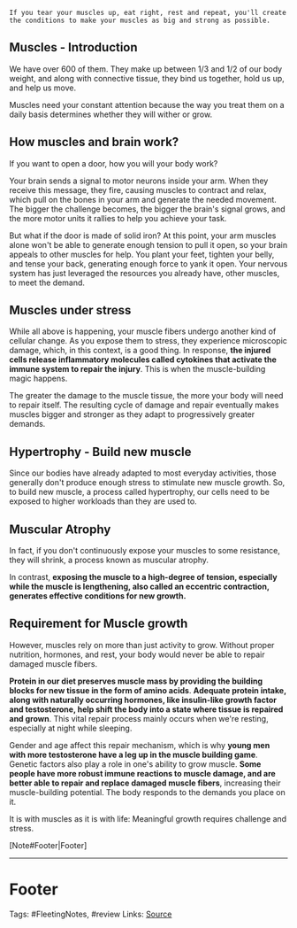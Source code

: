 `If you tear your muscles up, eat right, rest and repeat, you'll create the conditions to make your muscles as big and strong as possible.`

## Muscles - Introduction
We have over 600 of them. They make up between 1/3 and 1/2 of our body weight, and along with connective tissue, they bind us together, hold us up, and help us move. 

Muscles need your constant attention because the way you treat them on a daily basis determines whether they will wither or grow. 

## How muscles and brain work?
If you want to open a door, how you will your body work?

Your brain sends a signal to motor neurons inside your arm. When they receive this message, they fire, causing muscles to contract and relax, which pull on the bones in your arm and generate the needed movement. The bigger the challenge becomes, the bigger the brain's signal grows, and the more motor units it rallies to help you achieve your task. 

But what if the door is made of solid iron? At this point, your arm muscles alone won't be able to generate enough tension to pull it open, so your brain appeals to other muscles for help. You plant your feet, tighten your belly, and tense your back, generating enough force to yank it open. Your nervous system has just leveraged the resources you already have, other muscles, to meet the demand. 

## Muscles under stress
While all above is happening, your muscle fibers undergo another kind of cellular change. As you expose them to stress, they experience microscopic damage, which, in this context, is a good thing. In response, **the injured cells release inflammatory molecules called cytokines that activate the immune system to repair the injury**. This is when the muscle-building magic happens.  

The greater the damage to the muscle tissue, the more your body will need to repair itself. The resulting cycle of damage and repair eventually makes muscles bigger and stronger as they adapt to progressively greater demands. 

## Hypertrophy - Build new muscle
Since our bodies have already adapted to most everyday activities, those generally don't produce enough stress to stimulate new muscle growth. So, to build new muscle, a process called hypertrophy, our cells need to be exposed to higher workloads than they are used to. 

## Muscular Atrophy
In fact, if you don't continuously expose your muscles to some resistance, they will shrink, a process known as muscular atrophy. 

In contrast, **exposing the muscle to a high-degree of tension, especially while the muscle is lengthening, also called an eccentric contraction, generates effective conditions for new growth.** 

## Requirement for Muscle growth
However, muscles rely on more than just activity to grow. Without proper nutrition, hormones, and rest, your body would never be able to repair damaged muscle fibers. 

**Protein in our diet preserves muscle mass by providing the building blocks for new tissue in the form of amino acids**. **Adequate protein intake, along with naturally occurring hormones, like insulin-like growth factor and testosterone, help shift the body into a state where tissue is repaired and grown**. This vital repair process mainly occurs when we're resting, especially at night while sleeping. 

Gender and age affect this repair mechanism, which is why **young men with more testosterone have a leg up in the muscle building game**. Genetic factors also play a role in one's ability to grow muscle. **Some people have more robust immune reactions to muscle damage, and are better able to repair and replace damaged muscle fibers**, increasing their muscle-building potential. The body responds to the demands you place on it. 

 It is with muscles as it is with life: Meaningful growth requires challenge and stress.


[Note#Footer|Footer]

---
# Footer
Tags: #FleetingNotes, #review
Links: 
[Source]()
<!--stackedit_data:
eyJoaXN0b3J5IjpbLTU2NTAwMTAyMywtMTk0NjMyNjc3OF19
-->